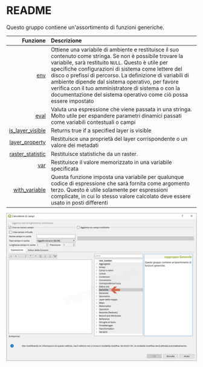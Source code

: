 # README

Questo gruppo contiene un'assortimento di funzioni generiche.

| Funzione | Descrizione |
| ---: | :--- |
| [env](generale/funzioni/env.md) | Ottiene una variabile di ambiente e restituisce il suo contenuto come stringa. Se non è possibile trovare la variabile, sarà restituito `NULL`. Questo è utile per specifiche configurazioni di sistema come lettere del disco o prefissi di percorso. La definizione di variabili di ambiente dipende dal sistema operativo, per favore verifica con il tuo amministratore di sistema o con la documentazione del sistema operativo come ciò possa essere impostato |
| [eval](generale/funzioni/eval.md) | Valuta una espressione che viene passata in una stringa. Molto utile per espandere parametri dinamici passati come variabili contestuali o campi |
| [is\_layer\_visible](https://github.com/pigreco/HfcQGIS/tree/852bbb62a0d5b7739914d4de0ea5b1ebbb5d81d1/gr_funzioni/generale/funzioni/is_layer_visible.md) | Returns true if a specified layer is visible |
| [layer\_property](generale/funzioni/layer_property.md) | Restituisce una proprietà del layer corrispondente o un valore dei metadati |
| [raster\_statistic](generale/funzioni/raster_statistic.md) | Restituisce statistiche da un raster. |
| [var](generale/funzioni/var.md) | Restituisce il valore memorizzato in una variabile specificata |
| [with\_variable](generale/funzioni/with_variable.md) | Questa funzione imposta una variabile per qualunque codice di espressione che sarà fornita come argomento terzo. Questo è utile solamente per espressioni complicate, in cui lo stesso valore calcolato deve essere usato in posti differenti |

![](../.gitbook/assets/gruppo_generale1.png)


